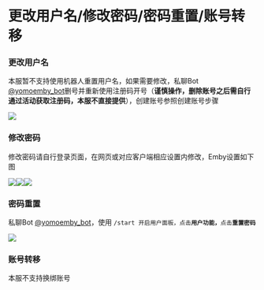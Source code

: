 # 更改用户名/修改密码/密码重置/账号转移

### 更改用户名 <a href="#geng-gai-yong-hu-ming" id="geng-gai-yong-hu-ming"></a>

本服暂不支持使用机器人重置用户名，如果需要修改，私聊Bot [@yomoemby\_bot](https://t.me/yomoemby\_bot)删号并重新使用注册码开号（**谨慎操作，删除账号之后需自行通过活动获取注册码，本服不直接提供**），创建账号参照创建账号步骤

![](../.gitbook/assets/PixPin\_2024-08-02\_11-26-21.png)

### 修改密码 <a href="#xiu-gai-mi-ma" id="xiu-gai-mi-ma"></a>

修改密码请自行登录页面，在网页或对应客户端相应设置内修改，Emby设置如下图

![](<../.gitbook/assets/PixPin\_2024-08-02\_11-30-07 (1).png>)![](https://pilipili.gitbook.io/\~gitbook/image?url=https%3A%2F%2F3038629546-files.gitbook.io%2F%7E%2Ffiles%2Fv0%2Fb%2Fgitbook-x-prod.appspot.com%2Fo%2Fspaces%252FxVOBUnnAiLVHgYtwgz9X%252Fuploads%252FYFCcK6TrWNhl2i43dFNV%252Fimage.png%3Falt%3Dmedia%26token%3Dcd2edc3e-6b32-4d81-a081-a408a905b8c6\&width=768\&dpr=4\&quality=100\&sign=dbec4a42\&sv=1)![](https://pilipili.gitbook.io/\~gitbook/image?url=https%3A%2F%2F3038629546-files.gitbook.io%2F%7E%2Ffiles%2Fv0%2Fb%2Fgitbook-x-prod.appspot.com%2Fo%2Fspaces%252FxVOBUnnAiLVHgYtwgz9X%252Fuploads%252FwBCVDY9kETRyhaCyLycX%252Fimage.png%3Falt%3Dmedia%26token%3Dcb857f31-cef9-4770-b058-8e1bab446f4a\&width=768\&dpr=4\&quality=100\&sign=687bc0f0\&sv=1)

### 密码重置 <a href="#mi-ma-zhong-zhi" id="mi-ma-zhong-zhi"></a>

私聊Bot [@yomoemby\_bot](https://t.me/yomoemby\_bot)，使用 `/start 开启用户面板，点击`**`用户功能，`**`点击`**`重置密码`**

![](../.gitbook/assets/PixPin\_2024-08-02\_12-05-10.png)

### 账号转移 <a href="#zhang-hao-zhuan-yi" id="zhang-hao-zhuan-yi"></a>

本服不支持换绑账号
